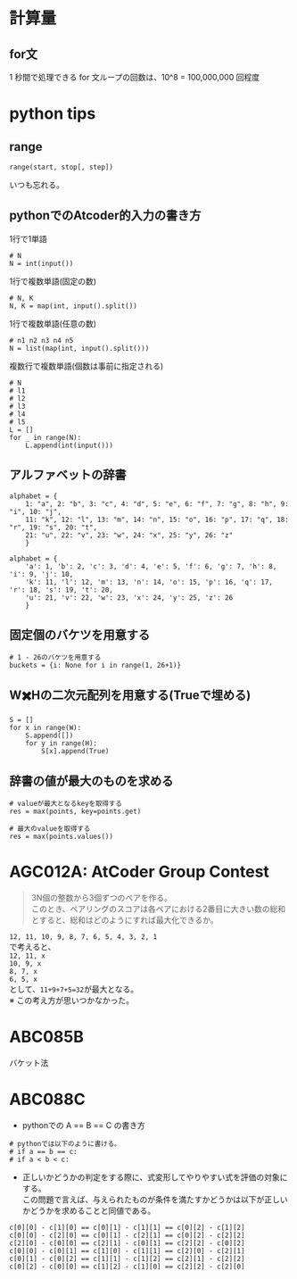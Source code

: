 # 計算量
## for文
1 秒間で処理できる for 文ループの回数は、10^8 = 100,000,000 回程度

# python tips
## range
```
range(start, stop[, step])
```
いつも忘れる。

## pythonでのAtcoder的入力の書き方
1行で1単語
```
# N
N = int(input())
```

1行で複数単語(固定の数)
```
# N, K
N, K = map(int, input().split())
```

1行で複数単語(任意の数)
```
# n1 n2 n3 n4 n5
N = list(map(int, input().split())) 
```

複数行で複数単語(個数は事前に指定される)
```
# N
# l1
# l2
# l3
# l4
# l5
L = []
for _ in range(N):
    L.append(int(input()))
```

## アルファベットの辞書
```
alphabet = {
    1: "a", 2: "b", 3: "c", 4: "d", 5: "e", 6: "f", 7: "g", 8: "h", 9: "i", 10: "j", 
    11: "k", 12: "l", 13: "m", 14: "n", 15: "o", 16: "p", 17: "q", 18: "r", 19: "s", 20: "t", 
    21: "u", 22: "v", 23: "w", 24: "x", 25: "y", 26: "z"
    }

alphabet = {
    'a': 1, 'b': 2, 'c': 3, 'd': 4, 'e': 5, 'f': 6, 'g': 7, 'h': 8, 'i': 9, 'j': 10, 
    'k': 11, 'l': 12, 'm': 13, 'n': 14, 'o': 15, 'p': 16, 'q': 17, 'r': 18, 's': 19, 't': 20, 
    'u': 21, 'v': 22, 'w': 23, 'x': 24, 'y': 25, 'z': 26
    }
```

## 固定個のバケツを用意する
```
# 1 - 26のバケツを用意する
buckets = {i: None for i in range(1, 26+1)}
```

## W✖️Hの二次元配列を用意する(Trueで埋める)
```
S = []
for x in range(W):
    S.append([])
    for y in range(H):
        S[x].append(True)
```

## 辞書の値が最大のものを求める
```
# valueが最大となるkeyを取得する
res = max(points, key=points.get)

# 最大のvalueを取得する
res = max(points.values())
```

# AGC012A: AtCoder Group Contest
> 3N個の整数から3個ずつのペアを作る。  
> このとき、ペアリングのスコアは各ペアにおける2番目に大きい数の総和とすると、総和はどのようにすれば最大化できるか。  

`12, 11, 10, 9, 8, 7, 6, 5, 4, 3, 2, 1`  
で考えると、  
`12, 11, x`  
`10, 9, x`  
`8, 7, x`  
`6, 5, x`  
として、`11+9+7+5=32`が最大となる。  
※ この考え方が思いつかなかった。  

# ABC085B
バケット法  

# ABC088C

 - pythonでの A == B == C の書き方  
```
# pythonでは以下のように書ける。  
# if a == b == c:
# if a < b < c:
```

 - 正しいかどうかの判定をする際に、式変形してやりやすい式を評価の対象にする。  
 この問題で言えば、与えられたものが条件を満たすかどうかは以下が正しいかどうかを求めることと同値である。
 ```
c[0][0] - c[1][0] == c[0][1] - c[1][1] == c[0][2] - c[1][2]
c[0][0] - c[2][0] == c[0][1] - c[2][1] == c[0][2] - c[2][2]
c[2][0] - c[0][0] == c[2][1] - c[0][1] == c[2][2] - c[0][2]
c[0][0] - c[0][1] == c[1][0] - c[1][1] == c[2][0] - c[2][1]
c[0][1] - c[0][2] == c[1][1] - c[1][2] == c[2][1] - c[2][2]
c[0][2] - c[0][0] == c[1][2] - c[1][0] == c[2][2] - c[2][0]
```
